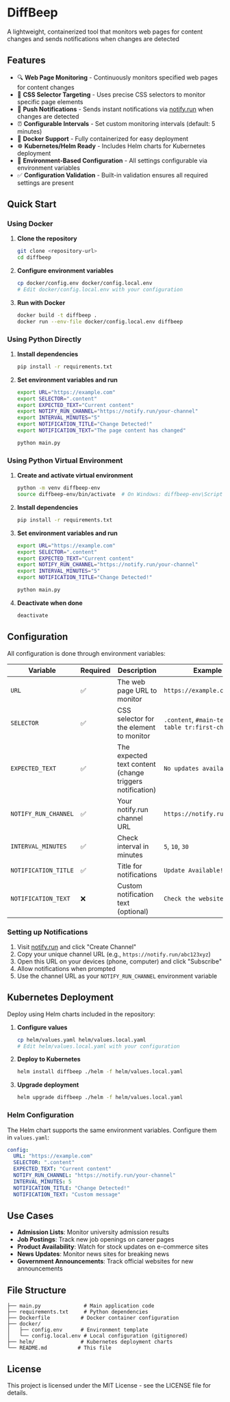 # DiffBeep

A lightweight, containerized tool that monitors web pages for content changes and sends notifications when changes are detected

## Features

- 🔍 **Web Page Monitoring** - Continuously monitors specified web pages for content changes
- 🎯 **CSS Selector Targeting** - Uses precise CSS selectors to monitor specific page elements
- 📱 **Push Notifications** - Sends instant notifications via [notify.run](https://notify.run) when changes are detected
- ⏰ **Configurable Intervals** - Set custom monitoring intervals (default: 5 minutes)
- 🐳 **Docker Support** - Fully containerized for easy deployment
- ☸️ **Kubernetes/Helm Ready** - Includes Helm charts for Kubernetes deployment
- 🔧 **Environment-Based Configuration** - All settings configurable via environment variables
- ✅ **Configuration Validation** - Built-in validation ensures all required settings are present

## Quick Start

### Using Docker

1. **Clone the repository**
   ```bash
   git clone <repository-url>
   cd diffbeep
   ```

2. **Configure environment variables**
   ```bash
   cp docker/config.env docker/config.local.env
   # Edit docker/config.local.env with your configuration
   ```

3. **Run with Docker**
   ```bash
   docker build -t diffbeep .
   docker run --env-file docker/config.local.env diffbeep
   ```

### Using Python Directly

1. **Install dependencies**
   ```bash
   pip install -r requirements.txt
   ```

2. **Set environment variables and run**
   ```bash
   export URL="https://example.com"
   export SELECTOR=".content"
   export EXPECTED_TEXT="Current content"
   export NOTIFY_RUN_CHANNEL="https://notify.run/your-channel"
   export INTERVAL_MINUTES="5"
   export NOTIFICATION_TITLE="Change Detected!"
   export NOTIFICATION_TEXT="The page content has changed"
   
   python main.py
   ```

### Using Python Virtual Environment

1. **Create and activate virtual environment**
   ```bash
   python -m venv diffbeep-env
   source diffbeep-env/bin/activate  # On Windows: diffbeep-env\Scripts\activate
   ```

2. **Install dependencies**
   ```bash
   pip install -r requirements.txt
   ```

3. **Set environment variables and run**
   ```bash
   export URL="https://example.com"
   export SELECTOR=".content"
   export EXPECTED_TEXT="Current content"
   export NOTIFY_RUN_CHANNEL="https://notify.run/your-channel"
   export INTERVAL_MINUTES="5"
   export NOTIFICATION_TITLE="Change Detected!"
   
   python main.py
   ```

4. **Deactivate when done**
   ```bash
   deactivate
   ```

## Configuration

All configuration is done through environment variables:

| Variable | Required | Description | Example |
|----------|----------|-------------|---------|
| `URL` | ✅ | The web page URL to monitor | `https://example.com/page` |
| `SELECTOR` | ✅ | CSS selector for the element to monitor | `.content`, `#main-text`, `table tr:first-child` |
| `EXPECTED_TEXT` | ✅ | The expected text content (change triggers notification) | `No updates available` |
| `NOTIFY_RUN_CHANNEL` | ✅ | Your notify.run channel URL | `https://notify.run/abc123` |
| `INTERVAL_MINUTES` | ✅ | Check interval in minutes | `5`, `10`, `30` |
| `NOTIFICATION_TITLE` | ✅ | Title for notifications | `Update Available!` |
| `NOTIFICATION_TEXT` | ❌ | Custom notification text (optional) | `Check the website now` |

### Setting up Notifications

1. Visit [notify.run](https://notify.run) and click "Create Channel"
2. Copy your unique channel URL (e.g., `https://notify.run/abc123xyz`)
3. Open this URL on your devices (phone, computer) and click "Subscribe"
4. Allow notifications when prompted
5. Use the channel URL as your `NOTIFY_RUN_CHANNEL` environment variable

## Kubernetes Deployment

Deploy using Helm charts included in the repository:

1. **Configure values**
   ```bash
   cp helm/values.yaml helm/values.local.yaml
   # Edit helm/values.local.yaml with your configuration
   ```

2. **Deploy to Kubernetes**
   ```bash
   helm install diffbeep ./helm -f helm/values.local.yaml
   ```

3. **Upgrade deployment**
   ```bash
   helm upgrade diffbeep ./helm -f helm/values.local.yaml
   ```

### Helm Configuration

The Helm chart supports the same environment variables. Configure them in `values.yaml`:

```yaml
config:
  URL: "https://example.com"
  SELECTOR: ".content"
  EXPECTED_TEXT: "Current content"
  NOTIFY_RUN_CHANNEL: "https://notify.run/your-channel"
  INTERVAL_MINUTES: 5
  NOTIFICATION_TITLE: "Change Detected!"
  NOTIFICATION_TEXT: "Custom message"
```

## Use Cases

- **Admission Lists**: Monitor university admission results
- **Job Postings**: Track new job openings on career pages
- **Product Availability**: Watch for stock updates on e-commerce sites
- **News Updates**: Monitor news sites for breaking news
- **Government Announcements**: Track official websites for new announcements

## File Structure

```
├── main.py              # Main application code
├── requirements.txt     # Python dependencies
├── Dockerfile          # Docker container configuration
├── docker/
│   ├── config.env      # Environment template
│   └── config.local.env # Local configuration (gitignored)
├── helm/               # Kubernetes deployment charts
└── README.md          # This file
```

## License

This project is licensed under the MIT License - see the LICENSE file for details.
